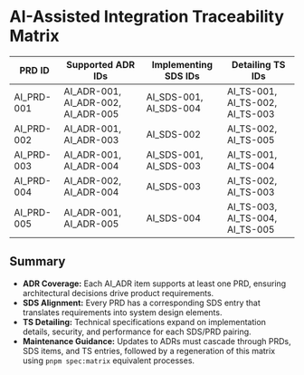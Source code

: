 # AI-Assisted Integration Traceability Matrix

| PRD ID     | Supported ADR IDs                  | Implementing SDS IDs   | Detailing TS IDs                |
| ---------- | ---------------------------------- | ---------------------- | ------------------------------- |
| AI_PRD-001 | AI_ADR-001, AI_ADR-002, AI_ADR-005 | AI_SDS-001, AI_SDS-004 | AI_TS-001, AI_TS-002, AI_TS-003 |
| AI_PRD-002 | AI_ADR-001, AI_ADR-003             | AI_SDS-002             | AI_TS-002, AI_TS-005            |
| AI_PRD-003 | AI_ADR-001, AI_ADR-004             | AI_SDS-001, AI_SDS-003 | AI_TS-001, AI_TS-004            |
| AI_PRD-004 | AI_ADR-002, AI_ADR-004             | AI_SDS-003             | AI_TS-002, AI_TS-003            |
| AI_PRD-005 | AI_ADR-001, AI_ADR-005             | AI_SDS-004             | AI_TS-003, AI_TS-004, AI_TS-005 |

## Summary

-   **ADR Coverage:** Each AI_ADR item supports at least one PRD, ensuring architectural decisions drive product requirements.
-   **SDS Alignment:** Every PRD has a corresponding SDS entry that translates requirements into system design elements.
-   **TS Detailing:** Technical specifications expand on implementation details, security, and performance for each SDS/PRD pairing.
-   **Maintenance Guidance:** Updates to ADRs must cascade through PRDs, SDS items, and TS entries, followed by a regeneration of this matrix using `pnpm spec:matrix` equivalent processes.

